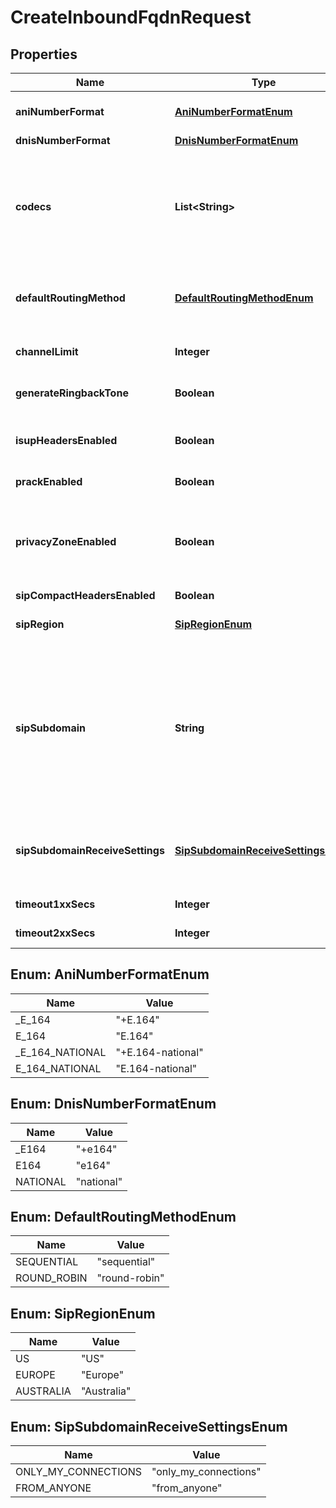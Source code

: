 # CreateInboundFqdnRequest

## Properties
Name | Type | Description | Notes
------------ | ------------- | ------------- | -------------
**aniNumberFormat** | [**AniNumberFormatEnum**](#AniNumberFormatEnum) | This setting allows you to set the format with which the caller&#x27;s number (ANI) is sent for inbound phone calls. |  [optional]
**dnisNumberFormat** | [**DnisNumberFormatEnum**](#DnisNumberFormatEnum) |  |  [optional]
**codecs** | **List&lt;String&gt;** | Defines the list of codecs that Telnyx will send for inbound calls to a specific number on your portal account, in priority order. This only works when the Connection the number is assigned to uses Media Handling mode: default. OPUS and H.264 codecs are available only when using TCP or TLS transport for SIP. |  [optional]
**defaultRoutingMethod** | [**DefaultRoutingMethodEnum**](#DefaultRoutingMethodEnum) | Default routing method to be used when a number is associated with the connection. Must be one of the routing method types or left blank, other values are not allowed. |  [optional]
**channelLimit** | **Integer** | When set, this will limit the total number of inbound calls to phone numbers associated with this connection. |  [optional]
**generateRingbackTone** | **Boolean** | Generate ringback tone through 183 session progress message with early media. |  [optional]
**isupHeadersEnabled** | **Boolean** | When set, inbound phone calls will receive ISUP parameters via SIP headers. (Only when available and only when using TCP or TLS transport.) |  [optional]
**prackEnabled** | **Boolean** | Enable PRACK messages as defined in RFC3262. |  [optional]
**privacyZoneEnabled** | **Boolean** | By default, Telnyx does not send caller-id information when the caller has chosen to hide this information. When this option is enabled, Telnyx will send the SIP header Privacy:id plus the caller-id information so that the receiver side can choose when to hide it. |  [optional]
**sipCompactHeadersEnabled** | **Boolean** | Defaults to true. |  [optional]
**sipRegion** | [**SipRegionEnum**](#SipRegionEnum) | Selects which &#x60;sip_region&#x60; to receive inbound calls from. If null, the default region (US) will be used. |  [optional]
**sipSubdomain** | **String** | Specifies a subdomain that can be used to receive Inbound calls to a Connection, in the same way a phone number is used, from a SIP endpoint. Example: the subdomain \&quot;example.sip.telnyx.com\&quot; can be called from any SIP endpoint by using the SIP URI \&quot;sip:@example.sip.telnyx.com\&quot; where the user part can be any alphanumeric value. Please note TLS encrypted calls are not allowed for subdomain calls. |  [optional]
**sipSubdomainReceiveSettings** | [**SipSubdomainReceiveSettingsEnum**](#SipSubdomainReceiveSettingsEnum) | This option can be enabled to receive calls from: \&quot;Anyone\&quot; (any SIP endpoint in the public Internet) or \&quot;Only my connections\&quot; (any connection assigned to the same Telnyx user). |  [optional]
**timeout1xxSecs** | **Integer** | Time(sec) before aborting if connection is not made (min: 1, max: 20). |  [optional]
**timeout2xxSecs** | **Integer** | Time(sec) before aborting if call is unanswered (min: 1, max: 600). |  [optional]

<a name="AniNumberFormatEnum"></a>
## Enum: AniNumberFormatEnum
Name | Value
---- | -----
_E_164 | &quot;+E.164&quot;
E_164 | &quot;E.164&quot;
_E_164_NATIONAL | &quot;+E.164-national&quot;
E_164_NATIONAL | &quot;E.164-national&quot;

<a name="DnisNumberFormatEnum"></a>
## Enum: DnisNumberFormatEnum
Name | Value
---- | -----
_E164 | &quot;+e164&quot;
E164 | &quot;e164&quot;
NATIONAL | &quot;national&quot;

<a name="DefaultRoutingMethodEnum"></a>
## Enum: DefaultRoutingMethodEnum
Name | Value
---- | -----
SEQUENTIAL | &quot;sequential&quot;
ROUND_ROBIN | &quot;round-robin&quot;

<a name="SipRegionEnum"></a>
## Enum: SipRegionEnum
Name | Value
---- | -----
US | &quot;US&quot;
EUROPE | &quot;Europe&quot;
AUSTRALIA | &quot;Australia&quot;

<a name="SipSubdomainReceiveSettingsEnum"></a>
## Enum: SipSubdomainReceiveSettingsEnum
Name | Value
---- | -----
ONLY_MY_CONNECTIONS | &quot;only_my_connections&quot;
FROM_ANYONE | &quot;from_anyone&quot;
